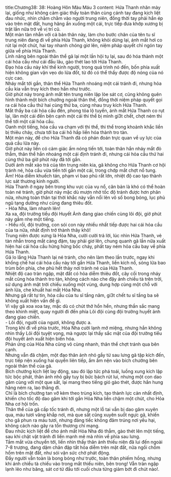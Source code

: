 title:Chương38: 38: Hoàng Hôn Màu Máu 3
content:
Hứa Thanh nhăn mày lại, giống như không cảm giác thấy toàn thân cùng cánh tay đang kịch liệt đau nhức, nhìn chằm chằm vào người trung niên, đồng thời tay phải hắn ép vào trên mặt đất, hung hăng ấn xuống một cái, trực tiếp đưa khớp xương bị trật lần nữa trở về vị trí cũ.<br>Một màn tàn nhẫn với cả bản thân này, làm cho bước chân của tên tu sĩ trung niên đang đi về phía Hứa Thanh, không khỏi dừng lại, ánh mắt hơi co rút lại một chút, hai tay nhanh chóng giơ lên, niệm pháp quyết chỉ ngón tay giữa về phía Hứa Thanh.<br>Linh năng bên ngoài thân thể gã lại một lần hội tụ lại, sau đó hóa thành một cái hỏa cầu như cái đầu lâu, gào thét lao tới Hứa Thanh.<br>Đạo hỏa cầu này khí thế kinh người, trong quá trình nó đến, bốn phía xuất hiện không gian vặn vẹo do lửa đốt, từ đó có thể thấy được độ nóng của nó cực cao.<br>Nháy mắt tới gần, thân thể Hứa Thanh nhoáng một cái tránh đi, nhưng hỏa cầu kia vẫn truy kích theo hắn như trước.<br>Giờ phút này trong ánh mắt tên trung niên lập lòe sát cơ, cũng không quên hình thành một bích chướng ngoài thân thể, đồng thời niệm pháp quyết gọi ra cái hỏa cầu thứ hai cùng thứ ba, cùng nhau truy kích Hứa Thanh.<br>Mắt thấy ba cái hỏa cầu đến, phong tỏa lộ tuyến, ánh mắt Hứa Thanh co rụt lại, lăn một cái đến bên cạnh một cái thi thể bị mình gi3t chết, chợt ném thi thể tới một cái hỏa cầu.<br>Oanh một tiếng, hỏa cầu va chạm với thi thể, thi thể trong khoảnh khắc liền bị thiêu cháy, chưa tới ba cái hô hấp liền hóa thành tro tàn.<br>Một màn này, để cho Hứa Thanh đã có phán đoán trực quan về uy lực của quả cầu lửa này.<br>Giờ phút này liền có cảm giác ấm nóng tiến tới, toàn thân hắn nháy mắt đỏ thẫm, thân thể hắn nhoáng một cái định tránh đi, nhưng cái hỏa cầu thứ hai cùng thứ ba giờ phút này đã tới gần.<br>Dưới ánh mắt xảo trá của tên trung niên kia, gã không cho Hứa Thanh cơ hội tránh né, hỏa cầu vừa tiến tới gần một cái, trong chớp mắt chợt nổ tung.<br>Ầm! Hỏa diễm khuếch tán, phạm vi bao phủ rất lớn, nhiệt độ cao tạo thành lực sát thương kinh người.<br>Hứa Thanh ở ngay bên trong khu vực của vụ nổ, căn bản là khó có thể hoàn toàn né tránh, giờ phút này mặc dù mượn nhờ tốc độ tránh được hơn phân nửa, nhưng toàn thân tại thời khắc này vẫn nổi lên vô số bong bóng, lục phủ ngũ tạng dường như cũng đang thiêu đốt.<br>- Hỏa Nha, làm nhanh lên!<br>Xa xa, đội trưởng tiểu đội Huyết Ảnh đang giao chiến cùng lôi đội, giờ phút này gầm nhẹ một tiếng.<br>- Hiểu rồi, đội trưởng, con sói con này nhiều nhất tiếp được hai cái hỏa cầu của ta nữa, nhất định trở thành thây khô!<br>Trung niên được xưng là Hỏa Nha, cười cười trả lời, lúc nhìn Hứa Thanh, vẻ tàn nhẫn trong mắt càng đậm, tay phải giơ lên, chung quanh gã lần nữa xuất hiện hai cái hỏa cầu hừng hừng bốc cháy, phất tay ném hỏa cầu bay về phía Hứa Thanh.<br>Gã lo lắng Hứa Thanh lại né tránh, cho nên làm theo lần trước, ngay khi khống chế hai cái hỏa cầu này tới gần Hứa Thanh, liền kích nổ, sóng lửa bao trùm bốn phía, che phủ hết thảy nơi tránh né của Hứa Thanh.<br>Nhiệt độ cao tràn ngập, mặt đất có hỏa diễm thiêu đốt, cây cối trong nháy mắt cũng hóa thành tro tàn, không cách nào che đậy ánh chiều tà trên trời, sử dụng ánh mặt trời chiếu xuống một vùng, dung hợp cùng một chỗ với ánh lửa, che khuất hai mắt Hỏa Nha.<br>Nhưng gã rất tự tin, hỏa cầu của tu sĩ tầng năm, gi3t chết tu sĩ tầng ba sẽ không xuất hiện vấn đề gì.<br>Vì vậy gã xoa xoa tay, mặc dù có chút thở hổn hển, nhưng thần sắc mang theo khinh miệt, quay người đi đến phía Lôi đội cùng đội trưởng huyết ảnh đang giao chiến.<br>- Lôi đội, người của ngươi, không được a.<br>Trong khi đi về phía trước, Hỏa Nha cười lạnh mở miệng, nhưng hắn không nhìn thấy Lôi đội tuyệt vọng, mà ngược lại thấy sắc mặt của đội trưởng tiểu đội huyết ảnh xuất hiện biến hóa.<br>Phản ứng của Hỏa Nha cũng vô cùng nhanh, thân thể chợt tránh qua bên cạnh.<br>Nhưng vẫn đã chậm, một đạo thân ảnh nhỏ gầy từ sau lưng gã tập kích đến, trực tiếp nện xuống hai quyền liên tiếp, ầm ầm nện vào bích chướng bên ngoài thân thể của gã.<br>Bích chướng kịch liệt lay động, sau đó lập tức phá toái, luồng xung kích lập tức bộc phát, thân ảnh nhỏ gầy tuy bị bức bách rút lui, nhưng một con dao găm cùng với một que sắt, lại mang theo tiếng gió gào thét, được hắn hung hăng ném ra, lao thẳng đi.<br>Chỉ là bích chướng tan vỡ kèm theo trùng kích, tạo thành lực cản nhất định, khiến cho tốc độ dao găm khi tới gần Hỏa Nha liền chậm một chút, cho Hỏa Nha cơ hội trốn.<br>Thân thể của gã cấp tốc tránh đi, nhưng một lỗ tai vẫn bị dao găm xuyên qua, máu tươi văng khắp nơi, mà que sắt cũng xuyên suốt ngực gã, khiến cho gã phun ra máu tươi, nhưng đáng tiếc không đâm trúng nơi yếu hại, không cách nào gây ra tổn thương chí mạng.<br>Đau nhức kịch liệt để cho ánh mắt Hỏa Nha đỏ thẫm, gào thét lên một tiếng, sau khi chật vật tránh đi liền mạnh mẽ mà nhìn về phía sau lưng.<br>Tầm mắt vừa chuyển tới, liền nhìn thấy thân ảnh thiếu niên đã lui đến ngoài 7-8 trượng, đang dậm chân đập tắt hỏa diễm trên mặt đất, nửa ngồi chồm hổm trên mặt đất, như sói vận sức chờ phát động.<br>Đầy người vẫn toàn là bong bóng như trước, toàn thân phiếm hồng, nhưng khi ánh chiều tà chiếu vào trong mắt thiếu niên, bên trong! Vẫn tràn ngập lạnh lẽo như băng, sát cơ từ đầu tới cuối chưa từng giảm bớt đi chút nào!.<br>